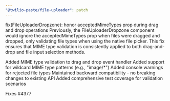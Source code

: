 ```yaml
---
"@twilio-paste/file-uploader": patch
---
```


fix(FileUploaderDropzone): honor acceptedMimeTypes prop during drag and drop operations
Previously, the FileUploaderDropzone component would ignore the acceptedMimeTypes prop when files were dragged and dropped, only validating file types when using the native file picker. This fix ensures that MIME type validation is consistently applied to both drag-and-drop and file input selection methods.

Added MIME type validation to drag and drop event handler
Added support for wildcard MIME type patterns (e.g., "image/\*")
Added console warnings for rejected file types
Maintained backward compatibility - no breaking changes to existing API
Added comprehensive test coverage for validation scenarios

Fixes #4377
